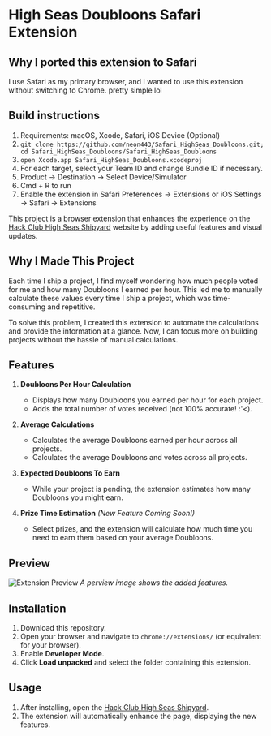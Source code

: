 # High Seas Doubloons Safari Extension

## Why I ported this extension to Safari
I use Safari as my primary browser, and I wanted to use this extension without switching to Chrome.
pretty simple lol

## Build instructions
1. Requirements: macOS, Xcode, Safari, iOS Device (Optional)
2. `git clone https://github.com/neon443/Safari_HighSeas_Doubloons.git; cd Safari_HighSeas_Doubloons/Safari_HighSeas_Doubloons`
3. `open Xcode.app Safari_HighSeas_Doubloons.xcodeproj`
4. For each target, select your Team ID and change Bundle ID if necessary.
5. Product -> Destination -> Select Device/Simulator
6. Cmd + R to run
7. Enable the extension in Safari Preferences -> Extensions or iOS Settings -> Safari -> Extensions

This project is a browser extension that enhances the experience on the [Hack Club High Seas Shipyard](https://highseas.hackclub.com/shipyard) website by adding useful features and visual updates.


## Why I Made This Project

Each time I ship a project, I find myself wondering how much people voted for me and how many Doubloons I earned per hour.
This led me to manually calculate these values every time I ship a project,
which was time-consuming and repetitive.

To solve this problem, I created this extension to automate the calculations and provide the information at a glance. 
Now, I can focus more on building projects without the hassle of manual calculations.


## Features

1. **Doubloons Per Hour Calculation**
    - Displays how many Doubloons you earned per hour for each project.
    - Adds the total number of votes received (not 100% accurate! :'<).

2. **Average Calculations**
   - Calculates the average Doubloons earned per hour across all projects.
   - Calculates the average Doubloons and votes across all projects.

3. **Expected Doubloons To Earn**
   - While your project is pending, the extension estimates how many Doubloons you might earn.

4. **Prize Time Estimation** *(New Feature Coming Soon!)*
   - Select prizes, and the extension will calculate how much time you need to earn them based on your average Doubloons.


## Preview

![Extension Preview](./view.jpg)
*A perview image shows the added features.*


## Installation
1. Download this repository.
2. Open your browser and navigate to `chrome://extensions/` (or equivalent for your browser).
3. Enable **Developer Mode**.
4. Click **Load unpacked** and select the folder containing this extension.

## Usage

1. After installing, open the [Hack Club High Seas Shipyard](https://highseas.hackclub.com/shipyard).
2. The extension will automatically enhance the page, displaying the new features.

